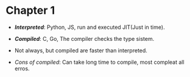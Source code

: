 # Chapter 1

- ***Interpreted***: Python, JS, run and executed JIT(Just in time).

- ***Compiled***: C, Go, The compiler checks the type sistem.

- Not always, but compiled are faster than interpreted.

- *Cons of compiled*: Can take long time to compile, most compleat all erros.